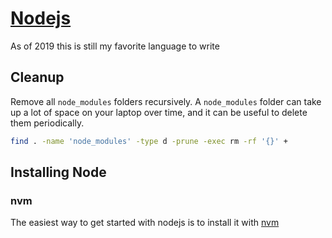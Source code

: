 # [Nodejs](https://nodejs.org)

As of 2019 this is still my favorite language to write

## Cleanup

Remove all `node_modules` folders recursively.  A `node_modules` folder can take up a lot of space on your laptop over time, and it can be useful to delete them periodically.

```bash
find . -name 'node_modules' -type d -prune -exec rm -rf '{}' +
```

## Installing Node

### nvm

The easiest way to get started with nodejs is to install it with [nvm](https://github.com/nvm-sh/nvm)

